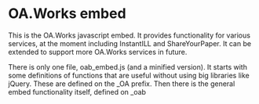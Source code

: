 # OA.Works embed

This is the OA.Works javascript embed. It provides functionality for various
services, at the moment including InstantILL and ShareYourPaper. It can be 
extended to support more OA.Works services in future.

There is only one file, oab_embed.js (and a minified version). It starts with 
some definitions of functions that are useful without using big libraries like 
jQuery. These are defined on the _OA prefix. Then there is the general embed 
functionality itself, defined on _oab